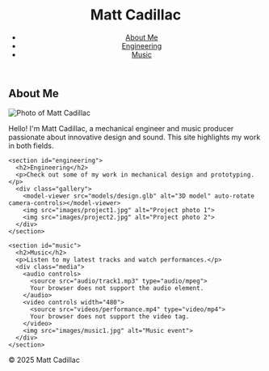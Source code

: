 <!DOCTYPE html>
<html lang="en">
<head>
  <meta charset="UTF-8">
  <meta name="viewport" content="width=device-width, initial-scale=1.0">
  <title>Matt Cadillac | Portfolio</title>
  <link rel="stylesheet" href="styles.css">
</head>
<body>
  <header>
    <h1>Matt Cadillac</h1>
    <nav>
      <ul>
        <li><a href="#about">About Me</a></li>
        <li><a href="#engineering">Engineering</a></li>
        <li><a href="#music">Music</a></li>
      </ul>
    </nav>
  </header>

  <main>
    <section id="about">
      <h2>About Me</h2>
      <img src="images/profile.jpg" alt="Photo of Matt Cadillac" class="profile-img">
      <p>Hello! I'm Matt Cadillac, a mechanical engineer and music producer passionate about innovative design and sound. This site highlights my work in both fields.</p>
    </section>

    <section id="engineering">
      <h2>Engineering</h2>
      <p>Check out some of my work in mechanical design and prototyping.</p>
      <div class="gallery">
        <model-viewer src="models/design.glb" alt="3D model" auto-rotate camera-controls></model-viewer>
        <img src="images/project1.jpg" alt="Project photo 1">
        <img src="images/project2.jpg" alt="Project photo 2">
      </div>
    </section>

    <section id="music">
      <h2>Music</h2>
      <p>Listen to my latest tracks and watch performances.</p>
      <div class="media">
        <audio controls>
          <source src="audio/track1.mp3" type="audio/mpeg">
          Your browser does not support the audio element.
        </audio>
        <video controls width="480">
          <source src="videos/performance.mp4" type="video/mp4">
          Your browser does not support the video tag.
        </video>
        <img src="images/music1.jpg" alt="Music event">
      </div>
    </section>
  </main>

  <footer>
    <p>&copy; 2025 Matt Cadillac</p>
  </footer>

  <!-- For 3D model viewer -->
  <script type="module" src="https://unpkg.com/@google/model-viewer/dist/model-viewer.min.js"></script>
</body>
</html>
